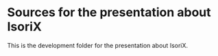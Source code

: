 # Sources for the presentation about IsoriX

This is the development folder for the presentation about IsoriX.